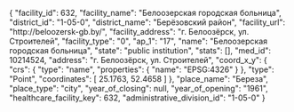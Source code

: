 {
    "facility_id": 632,
    "facility_name": "Белоозерская городская больница",
    "district_id": "1-05-0",
    "district_name": "Берёзовский район",
    "facility_url": "http:\/\/beloozersk-gb.by\/",
    "facility_address": "г. Белоозёрск, ул. Строителей",
    "facility_type": "0",
    "ap_1": "17",
    "name": "Белоозерская городская больница",
    "state": "public institution",
    "stats": [],
    "med_id": 10214524,
    "address": "г. Белоозёрск, ул. Строителей",
    "coord_x_y": {
        "crs": {
            "type": "name",
            "properties": {
                "name": "EPSG:4326"
            }
        },
        "type": "Point",
        "coordinates": [
            25.1763,
            52.4658
        ]
    },
    "place_name": "Береза",
    "place_type": "city",
    "year_of_closing": null,
    "year_of_opening": "1961",
    "healthcare_facility_key": 632,
    "administrative_division_id": "1-05-0"
}